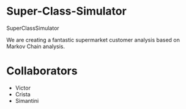 # Super-Class-Simulator

SuperClassSimulator

We are creating a fantastic supermarket customer analysis based on Markov Chain analysis.

# Collaborators

- Victor
- Crista
- Simantini